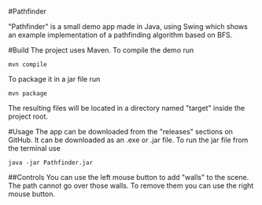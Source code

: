 #Pathfinder

"Pathfinder" is a small demo app made in Java, using Swing which
shows an example implementation of a pathfinding algorithm based on
BFS.

#Build
The project uses Maven.
To compile the demo run
```shell
mvn compile
```
To package it in a jar file run
```shell
mvn package
```
The resulting files will be located in a directory named "target"
inside the project root.

#Usage
The app can be downloaded from the "releases" sections on GitHub.
It can be downloaded as an .exe or .jar file. To run the jar file 
from the terminal use
```shell
java -jar Pathfinder.jar
```

##Controls
You can use the left mouse button to add "walls" to the scene.
The path cannot go over those walls. To remove them you can use
the right mouse button.